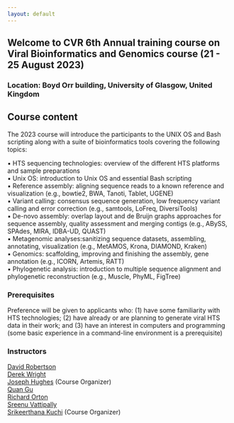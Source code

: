 ```yaml
---
layout: default
---
```


## **Welcome to CVR 6th Annual training course on Viral Bioinformatics and Genomics course (21 - 25 August 2023)**

### **Location: Boyd Orr building, University of Glasgow, United Kingdom**


## Course content

The 2023 course will introduce the participants to the UNIX OS and Bash scripting along with a suite of bioinformatics tools covering the following topics: 

▪ HTS sequencing technologies: overview of the different HTS platforms and sample preparations \
▪ Unix OS: introduction to Unix OS and essential Bash scripting \
▪ Reference assembly: aligning sequence reads to a known reference and visualization (e.g., bowtie2, BWA, Tanoti, Tablet, UGENE) \
▪ Variant calling: consensus sequence generation, low frequency variant calling and error correction (e.g., samtools, LoFreq, DiversiTools) \
▪ De-novo assembly: overlap layout and de Bruijn graphs approaches for sequence assembly, quality assessment and merging contigs (e.g., ABySS, SPAdes, MIRA, IDBA-UD, QUAST) \
▪ Metagenomic analyses:sanitizing sequence datasets, assembling, annotating, visualization (e.g., MetAMOS, Krona, DIAMOND, Kraken) \
▪ Genomics: scaffolding, improving and finishing the assembly, gene annotation (e.g., ICORN, Artemis, RATT) \
▪ Phylogenetic analysis: introduction to multiple sequence alignment and phylogenetic reconstruction (e.g., Muscle, PhyML, FigTree) 


### Prerequisites
Preference will be given to applicants who: (1) have some familiarity with HTS technologies; (2) have already or are planning to generate viral HTS data in their work; and (3) have an interest in computers and programming (some basic experience in a command-line environment is a prerequisite)

### Instructors

[David Robertson](https://www.gla.ac.uk/schools/infectionimmunity/staff/davidrobertson/) \
[Derek Wright](https://www.gla.ac.uk/schools/infectionimmunity/staff/derekwright/) \
[Joseph Hughes](https://www.gla.ac.uk/schools/infectionimmunity/staff/josephhughes/) (Course Organizer) \
[Quan Gu](https://www.gla.ac.uk/schools/infectionimmunity/staff/quangu/) \
[Richard Orton](https://www.gla.ac.uk/schools/infectionimmunity/staff/richardorton/) \
[Sreenu Vattipally](https://www.gla.ac.uk/schools/infectionimmunity/staff/sreenuvattipally/) \
[Srikeerthana Kuchi](https://www.gla.ac.uk/schools/infectionimmunity/staff/srikeerthanakuchi/) (Course Organizer)




